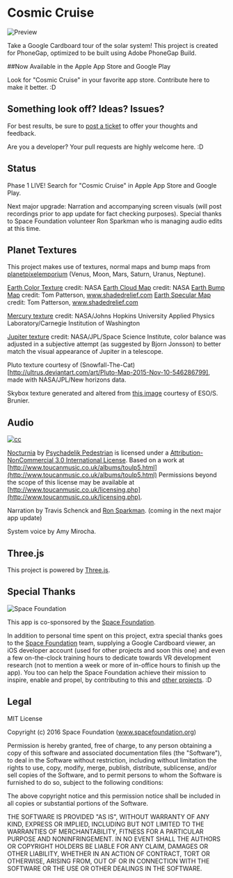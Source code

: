 # Cosmic Cruise
![Preview](https://raw.githubusercontent.com/owntheweb/VR-Solar-System-Tour/dev/img/preview.png)

Take a Google Cardboard tour of the solar system! This project is created for PhoneGap, optimized to be built using Adobe PhoneGap Build.

##Now Available in the Apple App Store and Google Play

Look for "Cosmic Cruise" in your favorite app store. Contribute here to make it better. :D

## Something look off? Ideas? Issues?
For best results, be sure to [post a ticket](https://github.com/owntheweb/VR-Solar-System-Tour/issues) to offer your thoughts and feedback. 

Are you a developer? Your pull requests are highly welcome here. :D

## Status
Phase 1 LIVE! Search for "Cosmic Cruise" in Apple App Store and Google Play.

Next major upgrade: Narration and accompanying screen visuals (will post recordings prior to app update for fact checking purposes). Special thanks to Space Foundation volunteer Ron Sparkman who is managing audio edits at this time.

## Planet Textures
This project makes use of textures, normal maps and bump maps from [planetpixelemporium](http://planetpixelemporium.com/planets.html) (Venus, Moon, Mars, Saturn, Uranus, Neptune).

[Earth Color Texture](http://eoimages.gsfc.nasa.gov/images/imagerecords/73000/73580/world.topo.bathy.200401.3x5400x2700.jpg) credit: NASA
[Earth Cloud Map](http://eoimages.gsfc.nasa.gov/images/imagerecords/57000/57747/cloud_combined_2048.jpg) credit: NASA
[Earth Bump Map](http://www.shadedrelief.com/natural3/pages/extra.html) credit: Tom Patterson, www.shadedrelief.com
[Earth Specular Map](http://www.shadedrelief.com/natural3/pages/extra.html) credit: Tom Patterson, www.shadedrelief.com

[Mercury texture](http://messenger.jhuapl.edu/the_mission/mosaics.html) credit: NASA/Johns Hopkins University Applied Physics Laboratory/Carnegie Institution of Washington

[Jupiter texture](http://laps.noaa.gov/albers/sos/sos.html#JUPITER) credit: NASA/JPL/Space Science Institute, color balance was adjusted in a subjective attempt (as suggested by Bjorn Jonsson) to better match the visual appearance of Jupiter in a telescope.

Pluto texture courtesy of (Snowfall-The-Cat)[http://ultrus.deviantart.com/art/Pluto-Map-2015-Nov-10-546286799], made with NASA/JPL/New horizons data.

Skybox texture generated and altered from [this image](http://www.eso.org/public/images/eso0932a/) courtesy of ESO/S. Brunier.

## Audio
[![cc](http://i.creativecommons.org/l/by-nc/3.0/88x31.png)](http://creativecommons.org/licenses/by-nc/3.0/)

[Nocturnia](http://freemusicarchive.org/music/Psychadelik_Pedestrian/Nocturnia/05_-_Psychadelik_Pedestrian_-_Nocturnia) by [Psychadelik Pedestrian](http://www.toucanmusic.co.uk/albums/toulp5.html) is licensed under a [Attribution-NonCommercial 3.0 International License](http://creativecommons.org/licenses/by-nc/3.0/).
Based on a work at [http://www.toucanmusic.co.uk/albums/toulp5.html](http://www.toucanmusic.co.uk/albums/toulp5.html)
Permissions beyond the scope of this license may be available at [http://www.toucanmusic.co.uk/licensing.php](http://www.toucanmusic.co.uk/licensing.php).

Narration by Travis Schenck and [Ron Sparkman](http://www.theupportunity.com). (coming in the next major app update)

System voice by Amy Mirocha.

## Three.js
This project is powered by [Three.js](http://threejs.org/).

## Special Thanks

![Space Foundation](http://www.spacefoundation.org/m/vcards/images/sfLogo.png)

This app is co-sponsored by the [Space Foundation](http://www.spacefoundation.org).

In addition to personal time spent on this project, extra special thanks goes to the [Space Foundation](http://www.spacefoundation.org) team, supplying a Google Cardboard viewer, an iOS developer account (used for other projects and soon this one) and even a few on-the-clock training hours to dedicate towards VR development research (not to mention a week or more of in-office hours to finish up the app). You too can help the Space Foundation achieve their mission to inspire, enable and propel, by contributing to this and [other projects](http://www.spacefoundation.org/donate). :D

## Legal

MIT License

Copyright (c) 2016 Space Foundation (www.spacefoundation.org)

Permission is hereby granted, free of charge, to any person obtaining a copy
of this software and associated documentation files (the "Software"), to deal
in the Software without restriction, including without limitation the rights
to use, copy, modify, merge, publish, distribute, sublicense, and/or sell
copies of the Software, and to permit persons to whom the Software is
furnished to do so, subject to the following conditions:

The above copyright notice and this permission notice shall be included in all
copies or substantial portions of the Software.

THE SOFTWARE IS PROVIDED "AS IS", WITHOUT WARRANTY OF ANY KIND, EXPRESS OR
IMPLIED, INCLUDING BUT NOT LIMITED TO THE WARRANTIES OF MERCHANTABILITY,
FITNESS FOR A PARTICULAR PURPOSE AND NONINFRINGEMENT. IN NO EVENT SHALL THE
AUTHORS OR COPYRIGHT HOLDERS BE LIABLE FOR ANY CLAIM, DAMAGES OR OTHER
LIABILITY, WHETHER IN AN ACTION OF CONTRACT, TORT OR OTHERWISE, ARISING FROM,
OUT OF OR IN CONNECTION WITH THE SOFTWARE OR THE USE OR OTHER DEALINGS IN THE
SOFTWARE.
